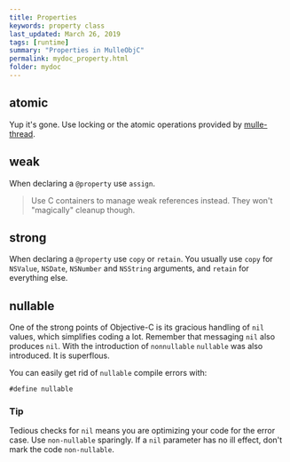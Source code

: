 ```yaml
---
title: Properties
keywords: property class
last_updated: March 26, 2019
tags: [runtime]
summary: "Properties in MulleObjC"
permalink: mydoc_property.html
folder: mydoc
---
```


## atomic

Yup it's gone. Use locking or the atomic operations provided by
[mulle-thread](//github.com/mulle-concurrent/mulle-thread).


## weak

When declaring a `@property` use `assign`.

> Use C containers to manage weak references instead. They won't "magically" cleanup
though.

## strong

When declaring a `@property` use `copy` or `retain`. You usually
use `copy` for `NSValue`, `NSDate`, `NSNumber` and `NSString` arguments,
and `retain` for everything else.

## nullable

One of the strong points of Objective-C is its gracious handling of
`nil` values, which simplifies coding a lot. Remember that messaging `nil`
also produces `nil`. With the introduction of `nonnullable` `nullable` was
also introduced. It is superflous.

You can easily get rid of `nullable` compile errors with:

```
#define nullable
```

### Tip

Tedious checks for `nil` means you are optimizing your code for the error case.
Use `non-nullable` sparingly. If a `nil` parameter has no ill effect,
don't mark the code `non-nullable`.
